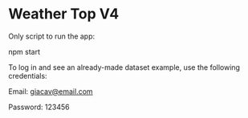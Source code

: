 # Weather Top V4

Only script to run the app:

npm start

To log in and see an already-made dataset example, use the following credentials:

Email: giacav@email.com

Password: 123456
